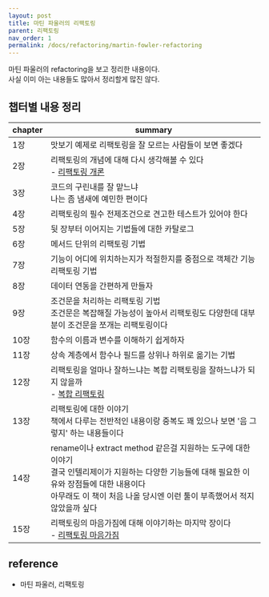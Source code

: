 ```yaml
---
layout: post
title: 마틴 파울러의 리팩토링
parent: 리팩토링
nav_order: 1
permalink: /docs/refactoring/martin-fowler-refactoring
---
```


마틴 파울러의 refactoring을 보고 정리한 내용이다.  
사실 이미 아는 내용들도 많아서 정리할게 많진 않다.

## 챕터별 내용 정리

| chapter | summary                                                                                                                                      |
|---------|----------------------------------------------------------------------------------------------------------------------------------------------|
| 1장      | 맛보기 예제로 리팩토링을 잘 모르는 사람들이 보면 좋겠다                                                                                                              |
| 2장      | 리팩토링의 개념에 대해 다시 생각해볼 수 있다 <br> - [리팩토링 개론](https://meansoup.github.io/docs/refactoring/basic)                                                |
| 3장      | 코드의 구린내를 잘 맡느냐 <br>나는 좀 냄새에 예민한 편이다                                                                                                          |
| 4장      | 리팩토링의 필수 전제조건으로 견고한 테스트가 있어야 한다                                                                                                              |
| 5장      | 뒷 장부터 이어지는 기법들에 대한 카탈로그                                                                                                                      |
| 6장      | 메서드 단위의 리팩토링 기법                                                                                                                              |
| 7장      | 기능이 어디에 위치하는지가 적절한지를 중점으로 객체간 기능 리팩토링 기법                                                                                                     |
| 8장      | 데이터 연동을 간편하게 만들자                                                                                                                             |
| 9장      | 조건문을 처리하는 리팩토링 기법 <br>조건문은 복잡해질 가능성이 높아서 리팩토링도 다양한데 대부분이 조건문을 쪼개는 리팩토링이다                                                                     |
| 10장     | 함수의 이름과 변수를 이해하기 쉽게하자                                                                                                                        |
| 11장     | 상속 계층에서 함수나 필드를 상위나 하위로 옮기는 기법                                                                                                               |
| 12장     | 리팩토링을 얼마나 잘하느냐는 복합 리팩토링을 잘하느냐가 되지 않을까 <br> - [복합 리팩토링](https://meansoup.github.io/docs/refactoring/big-refactoring)                          |
| 13장     | 리팩토링에 대한 이야기 <br>책에서 다루는 전반적인 내용이랑 중복도 꽤 있으나 보면 '음 그렇지' 하는 내용들이다                                                                             |
| 14장     | rename이나 extract method 같은걸 지원하는 도구에 대한 이야기<br>결국 인텔리제이가 지원하는 다양한 기능들에 대해 필요한 이유와 장점들에 대한 내용이다<br>아무래도 이 책이 처음 나올 당시엔 이런 툴이 부족했어서 적지 않았을까 싶다 |
| 15장     | 리팩토링의 마음가짐에 대해 이야기하는 마지막 장이다 <br> - [리팩토링 마음가짐](https://meansoup.github.io/docs/refactoring/putting-together-refactoring)                    |


## reference

- 마틴 파울러, 리팩토링